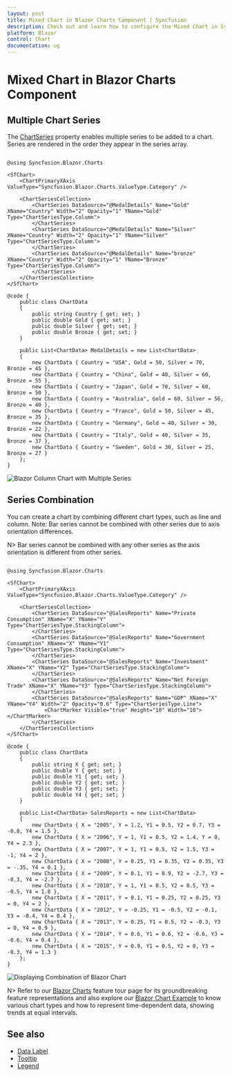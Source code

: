 ```yaml
---
layout: post
title: Mixed Chart in Blazor Charts Component | Syncfusion
description: Check out and learn how to configure the Mixed Chart in Syncfusion Blazor Charts component.
platform: Blazor
control: Chart
documentation: ug
---
```


# Mixed Chart in Blazor Charts Component

## Multiple Chart Series

The [ChartSeries](https://help.syncfusion.com/cr/blazor/Syncfusion.Blazor.Charts.ChartSeries.html) property enables multiple series to be added to a chart. Series are rendered in the order they appear in the series array.

```cshtml

@using Syncfusion.Blazor.Charts

<SfChart>
    <ChartPrimaryXAxis ValueType="Syncfusion.Blazor.Charts.ValueType.Category" />

    <ChartSeriesCollection>
        <ChartSeries DataSource="@MedalDetails" Name="Gold" XName="Country" Width="2" Opacity="1" YName="Gold" Type="ChartSeriesType.Column">
        </ChartSeries>
        <ChartSeries DataSource="@MedalDetails" Name="Silver" XName="Country" Width="2" Opacity="1" YName="Silver" Type="ChartSeriesType.Column">
        </ChartSeries>
        <ChartSeries DataSource="@MedalDetails" Name="bronze" XName="Country" Width="2" Opacity="1" YName="Bronze" Type="ChartSeriesType.Column">
        </ChartSeries>
    </ChartSeriesCollection>
</SfChart>

@code {
    public class ChartData
    {
        public string Country { get; set; }
        public double Gold { get; set; }
        public double Silver { get; set; }
        public double Bronze { get; set; }
    }
	
    public List<ChartData> MedalDetails = new List<ChartData>
	{
        new ChartData { Country = "USA", Gold = 50, Silver = 70, Bronze = 45 },
        new ChartData { Country = "China", Gold = 40, Silver = 60, Bronze = 55 },
        new ChartData { Country = "Japan", Gold = 70, Silver = 60, Bronze = 50 },
        new ChartData { Country = "Australia", Gold = 60, Silver = 56, Bronze = 40 },
        new ChartData { Country = "France", Gold = 50, Silver = 45, Bronze = 35 },
        new ChartData { Country = "Germany", Gold = 40, Silver = 30, Bronze = 22 },
        new ChartData { Country = "Italy", Gold = 40, Silver = 35, Bronze = 37 },
        new ChartData { Country = "Sweden", Gold = 30, Silver = 25, Bronze = 27 }
    };
}

```

![Blazor Column Chart with Multiple Series](images/multiple-series/blazor-column-chart-multiple-series.png)

## Series Combination

You can create a chart by combining different chart types, such as line and column. Note: Bar series cannot be combined with other series due to axis orientation differences.

N> Bar series cannot be combined with any other series as the axis orientation is different from other series.

```cshtml

@using Syncfusion.Blazor.Charts

<SfChart>
    <ChartPrimaryXAxis ValueType="Syncfusion.Blazor.Charts.ValueType.Category" />

    <ChartSeriesCollection>
        <ChartSeries DataSource="@SalesReports" Name="Private Consumption" XName="X" YName="Y" Type="ChartSeriesType.StackingColumn">
        </ChartSeries>
        <ChartSeries DataSource="@SalesReports" Name="Government Consumption" XName="X" YName="Y1" Type="ChartSeriesType.StackingColumn">
        </ChartSeries>
        <ChartSeries DataSource="@SalesReports" Name="Investment" XName="X" YName="Y2" Type="ChartSeriesType.StackingColumn">
        </ChartSeries>
        <ChartSeries DataSource="@SalesReports" Name="Net Foreign Trade" XName="X" YName="Y3" Type="ChartSeriesType.StackingColumn">
        </ChartSeries>
        <ChartSeries DataSource="@SalesReports" Name="GDP" XName="X" YName="Y4" Width="2" Opacity="0.6" Type="ChartSeriesType.Line">
            <ChartMarker Visible="true" Height="10" Width="10"></ChartMarker>
        </ChartSeries>
    </ChartSeriesCollection>
</SfChart>

@code {
    public class ChartData
    {
        public string X { get; set; }
        public double Y { get; set; }
        public double Y1 { get; set; }
        public double Y2 { get; set; }
        public double Y3 { get; set; }
        public double Y4 { get; set; }
    }
	
    public List<ChartData> SalesReports = new List<ChartData>
	{
        new ChartData { X = "2005", Y = 1.2, Y1 = 0.5, Y2 = 0.7, Y3 = -0.8, Y4 = 1.5 },
        new ChartData { X = "2006", Y = 1, Y1 = 0.5, Y2 = 1.4, Y = 0, Y4 = 2.3 },
        new ChartData { X = "2007", Y = 1, Y1 = 0.5, Y2 = 1.5, Y3 = -1, Y4 = 2 },
        new ChartData { X = "2008", Y = 0.25, Y1 = 0.35, Y2 = 0.35, Y3 = -.35, Y4 = 0.1 },
        new ChartData { X = "2009", Y = 0.1, Y1 = 0.9, Y2 = -2.7, Y3 = -0.3, Y4 = -2.7 },
        new ChartData { X = "2010", Y = 1, Y1 = 0.5, Y2 = 0.5, Y3 = -0.5, Y4 = 1.8 },
        new ChartData { X = "2011", Y = 0.1, Y1 = 0.25, Y2 = 0.25, Y3 = 0, Y4 = 2 },
        new ChartData { X = "2012", Y = -0.25, Y1 = -0.5, Y2 = -0.1, Y3 = -0.4, Y4 = 0.4 },
        new ChartData { X = "2013", Y = 0.25, Y1 = 0.5, Y2 = -0.3, Y3 = 0, Y4 = 0.9 },
        new ChartData { X = "2014", Y = 0.6, Y1 = 0.6, Y2 = -0.6, Y3 = -0.6, Y4 = 0.4 },
        new ChartData { X = "2015", Y = 0.9, Y1 = 0.5, Y2 = 0, Y3 = -0.3, Y4 = 1.3 }
    };
}

```

![Displaying Combination of Blazor Chart](images/multiple-series/blazor-chart-combination.png)

N> Refer to our [Blazor Charts](https://www.syncfusion.com/blazor-components/blazor-charts) feature tour page for its groundbreaking feature representations and also explore our [Blazor Chart Example](https://blazor.syncfusion.com/demos/chart/line?theme=bootstrap5) to know various chart types and how to represent time-dependent data, showing trends at equal intervals.

## See also

* [Data Label](./data-labels)
* [Tooltip](./tool-tip)
* [Legend](./legend)
